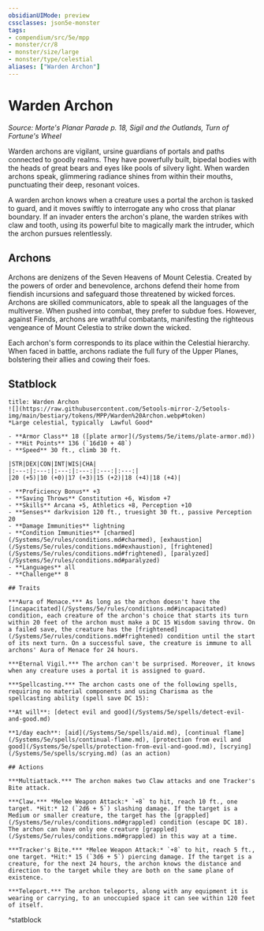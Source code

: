 ```yaml
---
obsidianUIMode: preview
cssclasses: json5e-monster
tags:
- compendium/src/5e/mpp
- monster/cr/8
- monster/size/large
- monster/type/celestial
aliases: ["Warden Archon"]
---
```

# Warden Archon
*Source: Morte's Planar Parade p. 18, Sigil and the Outlands, Turn of Fortune's Wheel*  

Warden archons are vigilant, ursine guardians of portals and paths connected to goodly realms. They have powerfully built, bipedal bodies with the heads of great bears and eyes like pools of silvery light. When warden archons speak, glimmering radiance shines from within their mouths, punctuating their deep, resonant voices.

A warden archon knows when a creature uses a portal the archon is tasked to guard, and it moves swiftly to interrogate any who cross that planar boundary. If an invader enters the archon's plane, the warden strikes with claw and tooth, using its powerful bite to magically mark the intruder, which the archon pursues relentlessly.

## Archons

Archons are denizens of the Seven Heavens of Mount Celestia. Created by the powers of order and benevolence, archons defend their home from fiendish incursions and safeguard those threatened by wicked forces. Archons are skilled communicators, able to speak all the languages of the multiverse. When pushed into combat, they prefer to subdue foes. However, against Fiends, archons are wrathful combatants, manifesting the righteous vengeance of Mount Celestia to strike down the wicked.

Each archon's form corresponds to its place within the Celestial hierarchy. When faced in battle, archons radiate the full fury of the Upper Planes, bolstering their allies and cowing their foes.

## Statblock

```ad-statblock
title: Warden Archon
![](https://raw.githubusercontent.com/5etools-mirror-2/5etools-img/main/bestiary/tokens/MPP/Warden%20Archon.webp#token)
*Large celestial, typically  Lawful Good*

- **Armor Class** 18 ([plate armor](/Systems/5e/items/plate-armor.md))
- **Hit Points** 136 (`16d10 + 48`)
- **Speed** 30 ft., climb 30 ft.

|STR|DEX|CON|INT|WIS|CHA|
|:---:|:---:|:---:|:---:|:---:|:---:|
|20 (+5)|10 (+0)|17 (+3)|15 (+2)|18 (+4)|18 (+4)|

- **Proficiency Bonus** +3
- **Saving Throws** Constitution +6, Wisdom +7
- **Skills** Arcana +5, Athletics +8, Perception +10
- **Senses** darkvision 120 ft., truesight 30 ft., passive Perception 20
- **Damage Immunities** lightning
- **Condition Immunities** [charmed](/Systems/5e/rules/conditions.md#charmed), [exhaustion](/Systems/5e/rules/conditions.md#exhaustion), [frightened](/Systems/5e/rules/conditions.md#frightened), [paralyzed](/Systems/5e/rules/conditions.md#paralyzed)
- **Languages** all
- **Challenge** 8

## Traits

***Aura of Menace.*** As long as the archon doesn't have the [incapacitated](/Systems/5e/rules/conditions.md#incapacitated) condition, each creature of the archon's choice that starts its turn within 20 feet of the archon must make a DC 15 Wisdom saving throw. On a failed save, the creature has the [frightened](/Systems/5e/rules/conditions.md#frightened) condition until the start of its next turn. On a successful save, the creature is immune to all archons' Aura of Menace for 24 hours.

***Eternal Vigil.*** The archon can't be surprised. Moreover, it knows when any creature uses a portal it is assigned to guard.

***Spellcasting.*** The archon casts one of the following spells, requiring no material components and using Charisma as the spellcasting ability (spell save DC 15):

**At will**: [detect evil and good](/Systems/5e/spells/detect-evil-and-good.md)

**1/day each**: [aid](/Systems/5e/spells/aid.md), [continual flame](/Systems/5e/spells/continual-flame.md), [protection from evil and good](/Systems/5e/spells/protection-from-evil-and-good.md), [scrying](/Systems/5e/spells/scrying.md) (as an action)

## Actions

***Multiattack.*** The archon makes two Claw attacks and one Tracker's Bite attack.

***Claw.*** *Melee Weapon Attack:* `+8` to hit, reach 10 ft., one target. *Hit:* 12 (`2d6 + 5`) slashing damage. If the target is a Medium or smaller creature, the target has the [grappled](/Systems/5e/rules/conditions.md#grappled) condition (escape DC 18). The archon can have only one creature [grappled](/Systems/5e/rules/conditions.md#grappled) in this way at a time.

***Tracker's Bite.*** *Melee Weapon Attack:* `+8` to hit, reach 5 ft., one target. *Hit:* 15 (`3d6 + 5`) piercing damage. If the target is a creature, for the next 24 hours, the archon knows the distance and direction to the target while they are both on the same plane of existence.

***Teleport.*** The archon teleports, along with any equipment it is wearing or carrying, to an unoccupied space it can see within 120 feet of itself.
```
^statblock